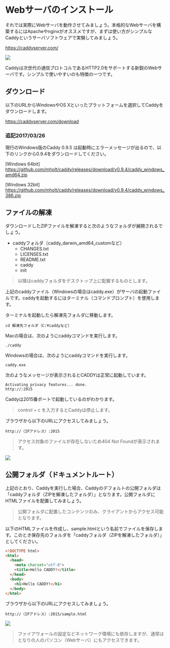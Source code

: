 # Webサーバのインストール

それでは実際にWebサーバを動作させてみましょう。本格的なWebサーバを構築するにはApacheやnginxがオススメですが、まずは使い方がシンプルなCaddyというサーバソフトウェアで実験してみましょう。

https://caddyserver.com/

![](https://s3-ap-northeast-1.amazonaws.com/itcaret/itc/img/webpg/day3/caddy3.png)

Caddyは次世代の通信プロトコルであるHTTP2.0をサポートする新鋭のWebサーバです。シンプルで使いやすいのも特徴の一つです。

## ダウンロード

以下のURLからWindowsやOS Xといったプラットフォームを選択してCaddyをダウンロードします。

https://caddyserver.com/download

### 追記2017/03/26

現行のWindows版のCaddy 0.9.5 は起動時にエラーメッセージが出るので、以下のリンクから0.9.4をダウンロードしてください。

[Windows 64bit]
https://github.com/mholt/caddy/releases/download/v0.9.4/caddy_windows_amd64.zip

[Windows 32bit]
https://github.com/mholt/caddy/releases/download/v0.9.4/caddy_windows_386.zip

## ファイルの解凍

ダウンロードしたZIPファイルを解凍すると次のようなフォルダが展開されるでしょう。

+ caddyフォルダ（caddy_darwin_amd64_customなど）
  + CHANGES.txt
  + LICENSES.txt
  + README.txt
  + caddy
  + init

> 以降はcaddyフォルダをデスクトップ上に配置するものとします。

上記のcaddyファイル（Windowsの場合はcaddy.exe）がサーバの起動ファイルです。caddyを起動するにはターミナル（コマンドプロンプト）を使用します。

ターミナルを起動したら解凍先フォルダに移動します。

```
cd 解凍先フォルダ（C:¥caddyなど）
```


Macの場合は、次のようにcaddyコマンドを実行します。

```
./caddy
```

Windowsの場合は、次のようにcaddyコマンドを実行します。

```
caddy.exe
```

次のようなメッセージが表示されるとCADDYは正常に起動しています。

```
Activating privacy features... done.
http://:2015
```

Caddyは2015番ポートで起動しているのがわかります。

> control + c を入力するとCaddyは停止します。


ブラウザから以下のURLにアクセスしてみましょう。

```
http://（IPアドレス）:2015
```

> アクセス対象のファイルが存在しないため404 Not Foundが表示されます。

![](https://s3-ap-northeast-1.amazonaws.com/itcaret/itc/img/webpg/day3/caddy1.png)

## 公開フォルダ（ドキュメントルート）

上記のとおり、Caddyを実行した場合、Caddyのデフォルトの公開フォルダは「caddyフォルダ（ZIPを解凍したフォルダ）」となります。公開フォルダにHTMLファイルを配置してみましょう。

> 公開フォルダに配置したコンテンツのみ、クライアントからアクセス可能となります。

以下のHTMLファイルを作成し、sample.htmlという名前でファイルを保存します。このとき保存先のフォルダを「caddyフォルダ（ZIPを解凍したフォルダ）」としてください。


```html
<!DOCTYPE html>
<html>
  <head>
    <meta charset="utf-8">
    <title>Hello CADDY!</title>
  </head>
  <body>
    <h1>Hello CADDY!</h1>
  </body>
</html>
```

ブラウザから以下のURLにアクセスしてみましょう。

```
http://（IPアドレス）:2015/sample.html
```

![](https://s3-ap-northeast-1.amazonaws.com/itcaret/itc/img/webpg/day3/caddy2.png)

> ファイアウォールの設定などネットワーク環境にも依存しますが、通常はとなりの人のパソコン（Webサーバ）にもアクセスできます。
